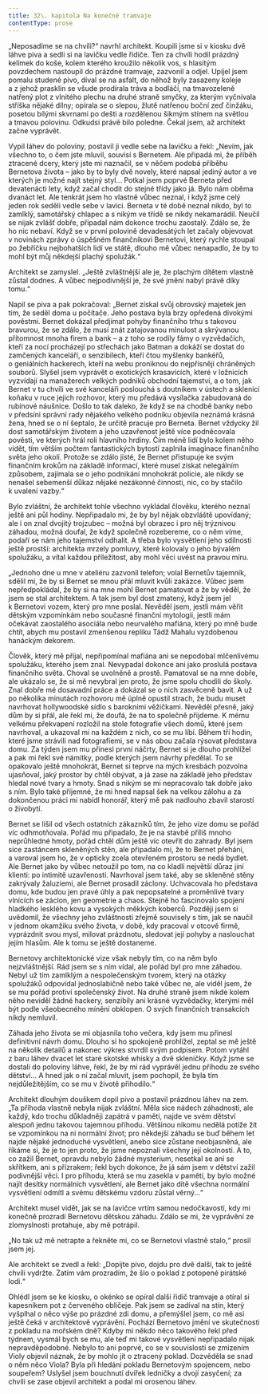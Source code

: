 ```yaml
---
title: 32\. kapitola Na konečné tramvaje
contentType: prose
---
```


  

„Neposadíme se na chvíli?“ navrhl architekt. Koupili jsme si v kiosku dvě láhve piva a sedli si na lavičku vedle řidiče. Ten za chvíli hodil prázdný kelímek do koše, kolem kterého kroužilo několik vos, s hlasitým povzdechem nastoupil do prázdné tramvaje, zazvonil a odjel. Upíjel jsem pomalu studené pivo, díval se na asfalt, do něhož byly zasazeny koleje a z jehož prasklin se všude prodírala tráva a bodláčí, na tmavozeleně natřený plot z vlnitého plechu na druhé straně smyčky, za kterým vyčnívala stříška nějaké dílny; opírala se o slepou, žlutě natřenou boční zeď činžáku, posetou bílými skvrnami po dešti a rozdělenou šikmým stínem na světlou a tmavou polovinu. Odkudsi právě bilo poledne. Čekal jsem, až architekt začne vyprávět.

Vypil láhev do poloviny, postavil ji vedle sebe na lavičku a řekl: „Nevím, jak všechno to, o čem jste mluvil, souvisí s Bernetem. Ale připadá mi, že příběh ztracené dcery, který jste mi naznačil, se v něčem podobá příběhu Bernetova života – jako by to byly dvě novely, které napsal jediný autor a ve kterých je možné najít stejný styl… Potkal jsem poprvé Berneta před devatenácti lety, když začal chodit do stejné třídy jako já. Bylo nám oběma dvanáct let. Ale tenkrát jsem ho vlastně vůbec neznal, i když jsme celý jeden rok seděli vedle sebe v lavici. Berneta v té době neznal nikdo, byl to zamlklý, samotářský chlapec a s nikým ve třídě se nikdy nekamarádil. Neučil se nijak zvlášť dobře, připadal nám dokonce trochu zaostalý. Zdálo se, že ho nic nebaví. Když se v první polovině devadesátých let začaly objevovat v novinách zprávy o úspěšném finančníkovi Bernetovi, který rychle stoupal po žebříčku nejbohatších lidí ve státě, dlouho mě vůbec nenapadlo, že by to mohl být můj někdejší plachý spolužák.“

Architekt se zamyslel. „Ještě zvláštnější ale je, že plachým dítětem vlastně zůstal dodnes. A vůbec nejpodivnější je, že své jmění nabyl právě díky tomu.“

Napil se piva a pak pokračoval: „Bernet získal svůj obrovský majetek jen tím, že seděl doma u počítače. Jeho postava byla brzy opředená divokými pověstmi. Bernet dokázal předjímat pohyby finančního trhu s takovou bravurou, že se zdálo, že musí znát zatajovanou minulost a skrývanou přítomnost mnoha firem a bank – a z toho se rodily fámy o vyzvědačích, kteří za nocí procházejí po střechách jako Batman a dokáží se dostat do zamčených kanceláří, o senzibilech, kteří čtou myšlenky bankéřů, o geniálních hackerech, kteří na webu proniknou do nejpřísněji chráněných souborů. Slyšel jsem vyprávět o exotických krasavicích, které v ložnicích vyzvídají na manažerech velkých podniků obchodní tajemství, a o tom, jak Bernet v tu chvíli ve své kanceláři poslouchá s doutníkem v ústech a sklenicí koňaku v ruce jejich rozhovor, který mu předává vysílačka zabudovaná do rubínové náušnice. Došlo to tak daleko, že když se na chodbě banky nebo v předsíni správní rady nějakého velkého podniku objevila neznámá krásná žena, hned se o ní šeptalo, že určitě pracuje pro Berneta. Bernet vždycky žil dost samotářským životem a jeho uzavřenost ještě více podněcovala pověsti, ve kterých hrál roli hlavního hrdiny. Čím méně lidí bylo kolem něho vidět, tím větším počtem fantastických bytostí zaplnila imaginace finančního světa jeho okolí. Protože se zdálo jisté, že Bernet přistupuje ke svým finančním krokům na základě informací, které musel získat nelegálním způsobem, zajímala se o jeho podnikání mnohokrát policie, ale nikdy se nenašel sebemenší důkaz nějaké nezákonné činnosti, nic, co by stačilo k uvalení vazby.“

Bylo zvláštní, že architekt tohle všechno vykládal člověku, kterého neznal ještě ani půl hodiny. Nepřipadalo mi, že by byl nějak obzvláště upovídaný; ale i on znal dvojitý trojzubec – možná byl obrazec i pro něj trýznivou záhadou, možná doufal, že když společně rozebereme, co o něm víme, podaří se nám jeho tajemství odhalit. A třeba bylo vysvětlení jeho sdílnosti ještě prostší: architekta mrzely pomluvy, které kolovaly o jeho bývalém spolužáku, a vítal každou příležitost, aby mohl věci uvést na pravou míru.

„Jednoho dne u mne v ateliéru zazvonil telefon; volal Bernetův tajemník, sdělil mi, že by si Bernet se mnou přál mluvit kvůli zakázce. Vůbec jsem nepředpokládal, že by si na mne mohl Bernet pamatovat a že by věděl, že jsem se stal architektem. A tak jsem byl dost zmatený, když jsem jel k Bernetovi vozem, který pro mne poslal. Nevěděl jsem, jestli mám věřit dětským vzpomínkám nebo současné finanční mytologii, jestli mám očekávat zaostalého asociála nebo neurvalého mafiána, který po mně bude chtít, abych mu postavil zmenšenou repliku Tádž Mahalu vyzdobenou hanáckým dekorem.

Člověk, který mě přijal, nepřipomínal mafiána ani se nepodobal mlčenlivému spolužáku, kterého jsem znal. Nevypadal dokonce ani jako proslulá postava finančního světa. Choval se uvolněně a prostě. Pamatoval se na mne dobře, ale ukázalo se, že si mě nevybral jen proto, že jsme spolu chodili do školy. Znal dobře mé dosavadní práce a dokázal se o nich zasvěceně bavit. A už po několika minutách rozhovoru mě úplně opustil strach, že budu muset navrhovat hollywoodské sídlo s barokními věžičkami. Nevěděl přesně, jaký dům by si přál, ale řekl mi, že doufá, že na to společně přijdeme. K mému velkému překvapení rozložil na stole fotografie všech domů, které jsem navrhoval, a ukazoval mi na každém z nich, co se mu líbí. Během tří hodin, které jsme strávili nad fotografiemi, se v nás obou začala rýsovat představa domu. Za týden jsem mu přinesl první náčrty, Bernet si je dlouho prohlížel a pak mi řekl své námitky, podle kterých jsem návrhy předělal. To se opakovalo ještě mnohokrát, Bernet si teprve na mých kresbách pozvolna ujasňoval, jaký prostor by chtěl obývat, a já zase na základě jeho představ hledal nové tvary a hmoty. Snad s nikým se mi nepracovalo tak dobře jako s ním. Bylo také příjemné, že mi hned napsal šek na velkou zálohu a za dokončenou práci mi nabídl honorář, který mě pak nadlouho zbavil starostí o živobytí.

Bernet se lišil od všech ostatních zákazníků tím, že jeho vize domu se pořád víc odhmotňovala. Pořád mu připadalo, že je na stavbě příliš mnoho neprůhledné hmoty, pořád chtěl dům ještě víc otevřít do zahrady. Byl jsem sice zastáncem skleněných stěn, ale připadalo mi, že to Bernet přehání, a varoval jsem ho, že v opticky zcela otevřeném prostoru se nedá bydlet. Ale Bernet jako by vůbec netoužil po tom, na co kladli největší důraz jiní klienti: po intimitě uzavřenosti. Navrhoval jsem také, aby se skleněné stěny zakrývaly žaluziemi, ale Bernet prosadil záclony. Uchvacovala ho představa domu, kde budou jen pravé úhly a pak nepopsatelné a proměnlivé tvary vlnících se záclon, jen geometrie a chaos. Stejně ho fascinovalo spojení hladkého lesklého kovu a vysokých měkkých koberců. Později jsem si uvědomil, že všechny jeho zvláštnosti zřejmě souvisely s tím, jak se naučil v jednom okamžiku svého života, v době, kdy pracoval v otcově firmě, vyprázdnit svou mysl, milovat prázdnotu, sledovat její pohyby a naslouchat jejím hlasům. Ale k tomu se ještě dostaneme.

Bernetovy architektonické vize však nebyly tím, co na něm bylo nejzvláštnější. Rád jsem se s ním vídal, ale pořád byl pro mne záhadou. Nebyl už tím zamlklým a nespolečenským tvorem, který na otázky spolužáků odpovídal jednoslabičně nebo také vůbec ne, ale viděl jsem, že se mu pořád protiví společenský život. Na druhé straně jsem nikde kolem něho neviděl žádné hackery, senzibily ani krásné vyzvědačky, kterými měl být podle všeobecného mínění obklopen. O svých finančních transakcích nikdy nemluvil.

Záhada jeho života se mi objasnila toho večera, kdy jsem mu přinesl definitivní návrh domu. Dlouho si ho spokojeně prohlížel, zeptal se mě ještě na několik detailů a nakonec výkres stvrdil svým podpisem. Potom vytáhl z baru láhev dvacet let staré skotské whisky a dvě skleničky. Když jsme se dostali do poloviny láhve, řekl, že by mi rád vyprávěl jednu příhodu ze svého dětství… A hned jak o ní začal mluvit, jsem pochopil, že byla tím nejdůležitějším, co se mu v životě přihodilo.“

Architekt dlouhým douškem dopil pivo a postavil prázdnou láhev na zem. „Ta příhoda vlastně nebyla nijak zvláštní. Měla sice nádech záhadnosti, ale každý, kdo trochu důkladněji zapátrá v paměti, najde ve svém dětství alespoň jednu takovou tajemnou příhodu. Většinou nikomu nedělá potíže žít se vzpomínkou na ni normální život; pro někdejší záhadu se buď během let najde nějaké jednoduché vysvětlení, anebo sice zůstane neobjasněná, ale říkáme si, že je to jen proto, že jsme nepoznali všechny její okolnosti. A to, co zažil Bernet, opravdu nebylo žádné mysterium, nesetkal se ani se skřítkem, ani s přízrakem; řekl bych dokonce, že já sám jsem v dětství zažil podivnější věci. I pro příhodu, která se mu zasekla v paměti, by bylo možné najít desítky normálních vysvětlení, ale Bernet jako dítě všechna normální vysvětlení odmítl a svému dětskému vzdoru zůstal věrný…“

Architekt musel vidět, jak se na lavičce vrtím samou nedočkavostí, kdy mi konečně prozradí Bernetovu dětskou záhadu. Zdálo se mi, že vyprávění ze zlomyslnosti protahuje, aby mě potrápil.

„No tak už mě netrapte a řekněte mi, co se Bernetovi vlastně stalo,“ prosil jsem jej.

Ale architekt se zvedl a řekl: „Dopijte pivo, dojdu pro dvě další, tak to ještě chvíli vydržte. Zatím vám prozradím, že šlo o poklad z potopené pirátské lodi.“

Ohlédl jsem se ke kiosku, o okénko se opíral další řidič tramvaje a otíral si kapesníkem pot z červeného obličeje. Pak jsem se zadíval na stín, který vyšplhal o něco výše po prázdné zdi domu, a přemýšlel jsem, co mě asi ještě čeká v architektově vyprávění. Pochází Bernetovo jmění ve skutečnosti z pokladu na mořském dně? Kdyby mi někdo něco takového řekl před týdnem, vysmál bych se mu, ale teď mi takové vysvětlení nepřipadalo nijak nepravděpodobné. Nebylo to ani poprvé, co se v souvislosti se zmizením Violy objevil náznak, že by mohlo jít o ztracený poklad. Dozvěděla se snad o něm něco Viola? Byla při hledání pokladu Bernetovým spojencem, nebo soupeřem? Uslyšel jsem bouchnutí dvířek ledničky a dvojí zasyčení; za chvíli se zase objevil architekt a podal mi orosenou láhev.
